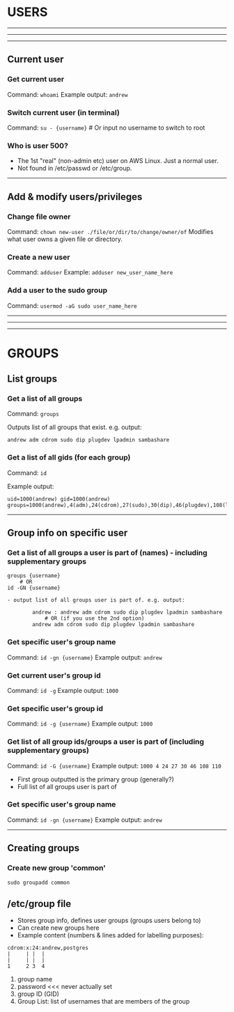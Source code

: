 # USERS

---

---

---

## Current user

### Get current user

Command: `whoami`
Example output: `andrew`

### Switch current user (in terminal)

Command: `su - {username}` # Or input no username to switch to root

### Who is user 500?

-   The 1st "real" (non-admin etc) user on AWS Linux. Just a normal user.
-   Not found in /etc/passwd or /etc/group.

---

## Add & modify users/privileges

### Change file owner

Command: `chown new-user ./file/or/dir/to/change/owner/of`
Modifies what user owns a given file or directory.

### Create a new user

Command: `adduser`
Example: `adduser new_user_name_here`

### Add a user to the sudo group

Command: `usermod -aG sudo user_name_here`

---

---

---

# GROUPS

## List groups

### Get a list of all groups

Command: `groups`

Outputs list of all groups that exist. e.g. output:

    andrew adm cdrom sudo dip plugdev lpadmin sambashare

### Get a list of all gids (for each group)

Command: `id`

Example output:

    uid=1000(andrew) gid=1000(andrew) groups=1000(andrew),4(adm),24(cdrom),27(sudo),30(dip),46(plugdev),108(lpadmin),110(sambashare)

---

## Group info on specific user

### Get a list of all groups a user is part of (names) - including supplementary groups

    groups {username}
        # OR
    id -GN {username}

    - output list of all groups user is part of. e.g. output:

            andrew : andrew adm cdrom sudo dip plugdev lpadmin sambashare
                # OR (if you use the 2nd option)
            andrew adm cdrom sudo dip plugdev lpadmin sambashare

### Get specific user's group name

Command: `id -gn {username}`
Example output: `andrew`

### Get current user's group id

Command: `id -g`
Example output: `1000`

### Get specific user's group id

Command: `id -g {username}`
Example output: `1000`

### Get list of all group ids/groups a user is part of (including supplementary groups)

Command: `id -G {username}`
Example output: `1000 4 24 27 30 46 108 110`

-   First group outputted is the primary group (generally?)
-   Full list of all groups user is part of

### Get specific user's group name

Command: `id -gn {username}`
Example output: `andrew`

---

## Creating groups

### Create new group 'common'

    sudo groupadd common

## /etc/group file

-   Stores group info, defines user groups (groups users belong to)
-   Can create new groups here
-   Example content (numbers & lines added for labelling purposes):
```
cdrom:x:24:andrew,postgres
|     | |  |
|     | |  |
1     2 3  4
```

1.  group name
2.  password <<< never actually set
3.  group ID (GID)
4.  Group List: list of usernames that are members of the group
